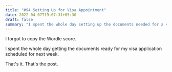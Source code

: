 ```yaml
---
title: "#94 Setting Up for Visa Appointment"
date: 2022-04-07T19:07:31+05:30
draft: false
summary: "I spent the whole day setting up the documents needed for a visa."
---
```


I forgot to copy the Wordle score.

I spent the whole day getting the documents ready for my visa application scheduled for next week.

That's it. That's the post.

